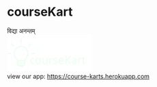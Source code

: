 # courseKart
विद्या अनन्तम्
<br>
<img src="https://github.com/adigapranava/courseKart/blob/main/static/images/logoDark.png?raw=true">
<br>
view our app: <a href="https://course-karts.herokuapp.com">https://course-karts.herokuapp.com</a>
